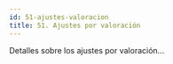 ```yaml
---
id: 51-ajustes-valoracion
title: 51. Ajustes por valoración
---
```

Detalles sobre los ajustes por valoración...
